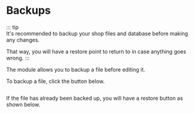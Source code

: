 # Backups

::: tip  
It's recommended to backup your shop files and database before making any changes.

That way, you will have a restore point to return to in case anything goes wrong.
:::

The module allows you to backup a file before editing it.

To backup a file, click the button below.

<img srcset="/devtools/images/backup-btn.jpg 2x" class="border">

If the file has already been backed up, you will have a restore button as shown below.

<img srcset="/devtools/images/restore-btn.jpg 2x" class="border">
